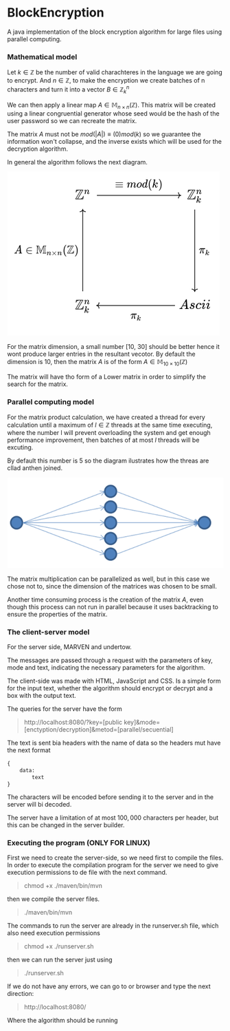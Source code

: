 # BlockEncryption

A java implementation of the block encryption algorithm for large files using parallel computing.


### Mathematical model 

Let $k \in  \mathbb{Z}$ be the number of valid charachteres in the language we are going to encrypt. And $n \in  \mathbb{Z}$, to make the encryption we create batches of n characters and turn it into a vector $B \in \mathbb{Z}_{k}^n$

We can then apply a linear map $A \in \mathbb{M}_{n \times n} (\mathbb{Z})$.
This matrix will be created using a linear congruential generator whose seed would be the hash of the user password so we can recreate the matrix.


The matrix $A$ must not be $mod(|A|) \equiv  (0)mod (k)$ so we guarantee the information won't collapse, and the inverse exists which will be used for the decryption algorithm.

In general the algorithm follows the next diagram.


![Alt text](./img/diagram.png "Diagram")


For the matrix dimension, a small number [10, 30] should be better hence it wont produce larger entries in the resultant vecotor. By default the dimension is 10, then the matrix $A$ is of the form $A \in \mathbb{M}_{10 \times 10}(\mathbb{Z})$

The matrix will have tho form of a Lower matrix in order to simplify the search for the matrix. 

### Parallel computing model 

For the matrix product calculation, we have created a thread for every calculation until a maximum of $l \in \mathbb{Z}$ threads at the same time executing, where the number l will prevent overloading the system and get enough performance improvement, then batches of at most $l$ threads will be excuting. 

By default this number is 5 so the diagram ilustrates how the threas are cllad anthen joined. 

![Alt text](./img/paralleldiagram.png "Diagram  2")


The matrix multiplication can be parallelized as well, but in this case we chose not to, since the dimension of the matrices was chosen to be small. 

Another time consuming process is the creation of the matrix $A$, even though this process can not run in parallel because it uses backtracking to ensure the properties of the matrix. 


### The client-server model


For the server side, MARVEN and undertow. 

The messages are passed through a request with the parameters of key, mode and text, indicating the necessary parameters for the algorithm. 

The client-side was made with HTML, JavaScript and CSS. Is a simple form for the input text, whether the algorithm should encrypt or decrypt and a box with the output text. 

The queries for the server have the form 

> http://localhost:8080/?key=[public key]&mode=[enctyption/decryption]&metod=[parallel/secuential]

The text is sent bia headers with the name of data so the headers mut have the next format 

```
{
    data:
        text
}
```

The characters will be encoded before sending it to the server and in the server will bi decoded. 

The server have a limitation of at most $100,000$ characters per header, but this can be changed in the server builder.

### Executing the program (ONLY FOR LINUX)

First we need to create the server-side, so we need first to compile the files.
In order to execute the compilation program for the server we need to give 
execution permissions to de file with the next command.

> chmod +x ./maven/bin/mvn

then we compile the server files.

> ./maven/bin/mvn

The commands to run the server are already in the runserver.sh file, which also need execution permissions

> chmod +x ./runserver.sh

then we can run the server just using

> ./runserver.sh

If we do not have any errors, we can go to or browser and type the next direction: 

> http://localhost:8080/

Where the algorithm should be running




